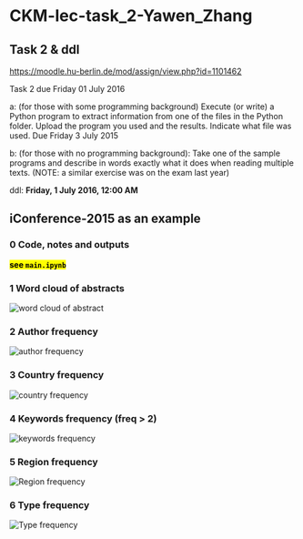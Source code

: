 # CKM-lec-task_2-Yawen_Zhang

## Task 2 & ddl

https://moodle.hu-berlin.de/mod/assign/view.php?id=1101462

Task 2 due Friday 01 July 2016

a: (for those with some programming background) Execute (or write) a Python program to extract information from one of the files in the Python folder. Upload the program you used and the results. Indicate what file was used. Due Friday 3 July 2015

b: (for those with no programming background): Take one of the sample programs and describe in words exactly what it does when reading multiple texts. (NOTE: a similar exercise was on the exam last year)

ddl: **Friday, 1 July 2016, 12:00 AM**

## iConference-2015 as an example

### 0 Code, notes and outputs
<mark>**see `main.ipynb`**</mark>

### 1 Word cloud of abstracts
![word cloud of abstract](2015_tsv/wordcloud_abstract_token_most_common_150.png)

### 2 Author frequency
![author frequency](2015_tsv/author_all_frequency.png)

### 3 Country frequency
![country frequency](2015_tsv/country_all_frequency.png)

### 4 Keywords frequency (freq > 2)
![keywords frequency](2015_tsv/keywords_all_frequency.png)

### 5 Region frequency
![Region frequency](2015_tsv/Region_all_frequency.png)

### 6 Type frequency
![Type frequency](2015_tsv/Type_all_frequency.png)
